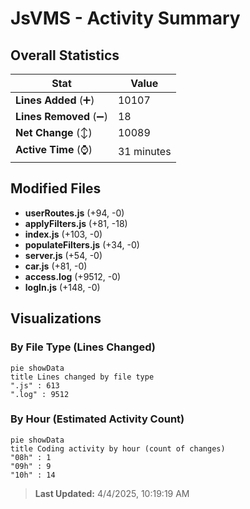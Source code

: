 # JsVMS - Activity Summary 

## Overall Statistics

| Stat                   | Value                                                             |
| ---------------------- | ----------------------------------------------------------------- |
| **Lines Added** (➕)   | 10107                                          |
| **Lines Removed** (➖) | 18                                        |
| **Net Change** (↕)    | 10089                |
| **Active Time** (⌚)   | 31 minutes |


## Modified Files
- **userRoutes.js** (+94, -0)
- **applyFilters.js** (+81, -18)
- **index.js** (+103, -0)
- **populateFilters.js** (+34, -0)
- **server.js** (+54, -0)
- **car.js** (+81, -0)
- **access.log** (+9512, -0)
- **logIn.js** (+148, -0)

## Visualizations

### By File Type (Lines Changed)

```mermaid
pie showData
title Lines changed by file type
".js" : 613
".log" : 9512
```

### By Hour (Estimated Activity Count)

```mermaid
pie showData
title Coding activity by hour (count of changes)
"08h" : 1
"09h" : 9
"10h" : 14
```


> **Last Updated:** 4/4/2025, 10:19:19 AM